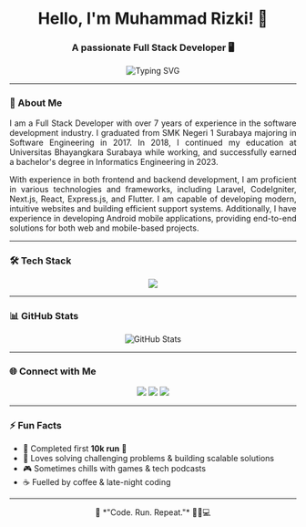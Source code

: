 <h1 align="center">Hello, I'm Muhammad Rizki! 👋</h1>
<h3 align="center">A passionate Full Stack Developer 🖥️</h3>

<p align="center">
  <img src="https://readme-typing-svg.herokuapp.com?font=Fira+Code&weight=500&size=22&pause=1000&color=00FFAA&center=true&vCenter=true&width=435&lines=Full+Stack+Developer;Frontend+%7C+Backend" alt="Typing SVG" />
</p>

---

### 🚀 About Me

<p align="justify">
I am a Full Stack Developer with over 7 years of experience in the software development industry. I graduated from SMK Negeri 1 Surabaya majoring in Software Engineering in 2017. In 2018, I continued my education at Universitas Bhayangkara Surabaya while working, and successfully earned a bachelor's degree in Informatics Engineering in 2023.
</p>
<p align="justify">
With experience in both frontend and backend development, I am proficient in various technologies and frameworks, including Laravel, CodeIgniter, Next.js, React, Express.js, and Flutter. I am capable of developing modern, intuitive websites and building efficient support systems. Additionally, I have experience in developing Android mobile applications, providing end-to-end solutions for both web and mobile-based projects.
</p>

---

### 🛠️ Tech Stack
<p align="center">
  <img src="https://skillicons.dev/icons?i=nextjs,ts,react,laravel,php,js,express,bootstrap,flutter,tailwind,git,linux,vscode" />
</p>

---

### 📊 GitHub Stats
<p align="center">
  <img src="https://github-readme-stats.vercel.app/api?username=mrizkinm&show_icons=true&theme=radical" alt="GitHub Stats" />
  <!-- <img src="https://github-readme-stats.vercel.app/api/top-langs/?username=mrizkinm&layout=compact&theme=radical" alt="Top Languages" /> -->
</p>

---

### 🌐 Connect with Me
<p align="center">
  <a href="https://www.linkedin.com/in/muhammad-rizki-0998/" target="_blank"><img src="https://img.shields.io/badge/LinkedIn-0077B5?style=for-the-badge&logo=linkedin&logoColor=white" /></a>
  <a href="mailto:muhammadrizkinur37@gmail.com" target="_blank"><img src="https://img.shields.io/badge/Email-D14836?style=for-the-badge&logo=gmail&logoColor=white" /></a>
  <a href="https://github.com/mrizkinm" target="_blank"><img src="https://img.shields.io/badge/GitHub-171515?style=for-the-badge&logo=github&logoColor=white" /></a>
</p>

---

### ⚡ Fun Facts
- 🥇 Completed first **10k run** 🎉  
- 🧠 Loves solving challenging problems & building scalable solutions  
- 🎮 Sometimes chills with games & tech podcasts  
- ☕ Fuelled by coffee & late-night coding  

---

<p align="center">
  🚀 *"Code. Run. Repeat."* 🏃‍♂️💻
</p>